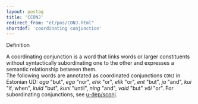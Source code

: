 ```yaml
---
layout: postag
title: 'CCONJ'
redirect_from: "et/pos/CONJ.html"
shortdef: 'coordinating conjunction'
---
```


Definition


A coordinating conjunction is a word that links words or larger constituents without syntactically subordinating one to the other and expresses a semantic relationship between them.<br/>
The following words are annotated as coordinated conjunctions <code>CONJ</code> in Estonian UD: <i>aga</i> "but", <i>ega</i> "nor", <i>ehk</i> "or", <i>elik</i> "or", <i>ent</i> "but", <i>ja</i> "and", <i>kui</i> "if, when", <i>kuid</i> "but", <i>kuni</i> "until", <i>ning</i> "and", <i>vaid</i> "but" <i>või</i> "or".
For subordinating conjunctions, see [u-dep/sconj]().
<!-- Interlanguage links updated Po lis 14 15:34:31 CET 2022 -->
